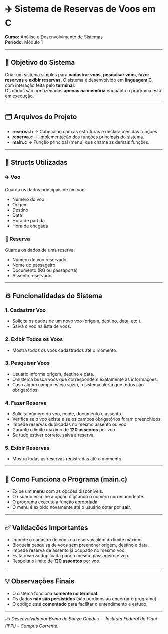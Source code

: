 # ✈️ Sistema de Reservas de Voos em C  

**Curso:** Análise e Desenvolvimento de Sistemas  
**Período:** Módulo 1  

---

## 🎯 Objetivo do Sistema  

Criar um sistema simples para **cadastrar voos**, **pesquisar voos**, **fazer reservas** e **exibir reservas**. O sistema é desenvolvido em **linguagem C**, com interação feita pelo **terminal**.  
Os dados são armazenados **apenas na memória** enquanto o programa está em execução.  

---

## 🗂️ Arquivos do Projeto  

- **reserva.h** → Cabeçalho com as estruturas e declarações das funções.  
- **reserva.c** → Implementação das funções principais do sistema.  
- **main.c** → Função principal (menu) que chama as demais funções.  

---

## 🧩 Structs Utilizadas  

### ✈️ Voo  
Guarda os dados principais de um voo:  
- Número do voo  
- Origem  
- Destino  
- Data  
- Hora de partida  
- Hora de chegada  

### 🧳 Reserva  
Guarda os dados de uma reserva:  
- Número do voo reservado  
- Nome do passageiro  
- Documento (RG ou passaporte)  
- Assento reservado  

---

## ⚙️ Funcionalidades do Sistema  

### 1. Cadastrar Voo  
- Solicita os dados de um novo voo (origem, destino, data, etc.).  
- Salva o voo na lista de voos.  

### 2. Exibir Todos os Voos  
- Mostra todos os voos cadastrados até o momento.  

### 3. Pesquisar Voos  
- Usuário informa origem, destino e data.  
- O sistema busca voos que correspondem exatamente às informações.  
- Caso algum campo esteja vazio, o sistema alerta que todos são obrigatórios.  

### 4. Fazer Reserva  
- Solicita número do voo, nome, documento e assento.  
- Verifica se o voo existe e se os campos obrigatórios foram preenchidos.  
- Impede reservas duplicadas no mesmo assento ou voo.  
- Garante o limite máximo de **120 assentos** por voo.  
- Se tudo estiver correto, salva a reserva.  

### 5. Exibir Reservas  
- Mostra todas as reservas registradas até o momento.  

---

## 🧠 Como Funciona o Programa (main.c)  

- Exibe um **menu** com as opções disponíveis.  
- O usuário escolhe a opção digitando o número correspondente.  
- O programa executa a função apropriada.  
- O menu é exibido novamente até o usuário optar por **sair**.  

---

## ✅ Validações Importantes  

- Impede o cadastro de voos ou reservas além do limite máximo.  
- Bloqueia pesquisa de voos sem preencher origem, destino e data.  
- Impede reserva de assento já ocupado no mesmo voo.  
- Evita reserva duplicada para o mesmo passageiro e voo.  
- Respeita o limite de **120 assentos** por voo.  

---

## 💡 Observações Finais  

- O sistema funciona **somente no terminal**.  
- Os dados **não são persistidos** (são perdidos ao encerrar o programa).  
- O código está **comentado** para facilitar o entendimento e estudo.  

---

✍️ *Desenvolvido por Breno de Souza Guedes — Instituto Federal do Piauí (IFPI) – Campus Corrente.*